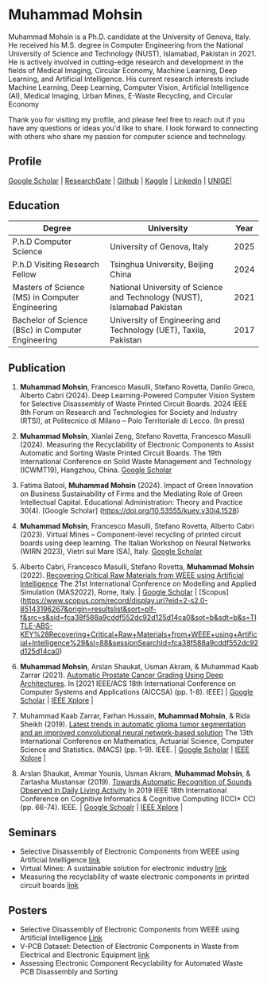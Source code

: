 # Muhammad Mohsin 

Muhammad Mohsin is a Ph.D. candidate at the University of Genova, Italy. He received his M.S. degree in Computer Engineering from the National University of Science and Technology (NUST), Islamabad, Pakistan in 2021. He is actively involved in cutting-edge research and development in the fields of Medical Imaging, Circular Economy, Machine Learning, Deep Learning, and Artificial Intelligence. His current research interests include Machine Learning, Deep Learning, Computer Vision, Artificial Intelligence (AI), Medical Imaging, Urban Mines, E-Waste Recycling, and Circular Economy

Thank you for visiting my profile, and please feel free to reach out if you have any questions or ideas you'd like to share. I look forward to connecting with others who share my passion for computer science and technology. 

## Profile

[Google Scholar](https://scholar.google.com/citations?hl=en&user=Ht3LV2kAAAAJ) | [ResearchGate](https://www.researchgate.net/profile/Muhammad-Mohsin-51) | [Github](https://github.com/engineermohsin) | [Kaggle](https://www.kaggle.com/mmohsin123) | [Linkedin](https://www.linkedin.com/in/engineermohsiin/) | [UNIGE](https://rubrica.unige.it/personale/UEBPUl1r)|

## Education

Degree | University | Year
---------|----------|---------
 P.h.D Computer Science | University of Genova, Italy | 2025
 P.h.D Visiting Research Fellow | Tsinghua University, Beijing China | 2024
 Masters of Science (MS) in Computer Engineering  | National University of Science and Technology (NUST), Islamabad Pakistan | 2021
 Bachelor of Science (BSc) in Computer Engineering | University of Engineering and Technology (UET), Taxila, Pakistan  | 2017

## Publication

1.	**Muhammad Mohsin**, Francesco Masulli, Stefano Rovetta, Danilo Greco, Alberto Cabri (2024). Deep Learning-Powered Computer Vision System for Selective Disassembly of Waste Printed Circuit Boards. 2024 IEEE 8th Forum on Research and Technologies for Society and Industry (RTSI), at Politecnico di Milano – Polo Territoriale di Lecco. (In press)
   
2.	**Muhammad Mohsin**, Xianlai Zeng, Stefano Rovetta, Francesco Masulli (2024). Measuring the Recyclability of Electronic Components to Assist Automatic and Sorting Waste Printed Circuit Boards. The 19th International Conference on Solid Waste Management and Technology (ICWMT19), Hangzhou, China. [Google Scholar](https://doi.org/10.48550/arXiv.2406.16593)

3.	Fatima Batool, **Muhammad Mohsin** (2024). Impact of Green Innovation on Business Sustainability of Firms and the Mediating Role of Green Intellectual Capital. Educational Administration: Theory and Practice 30(4). [Google Scholar] (https://doi.org/10.53555/kuey.v30i4.1528)  

4.	**Muhammad Mohsin**, Francesco Masulli, Stefano Rovetta, Alberto Cabri (2023). Virtual Mines – Component-level recycling of printed circuit boards using deep learning.  The Italian Workshop on Neural Networks (WIRN 2023), Vietri sul Mare (SA), Italy. [Google Scholar](https://doi.org/10.48550/arXiv.2406.17162)

5.	Alberto Cabri, Francesco Masulli, Stefano Rovetta, **Muhammad Mohsin** (2022). [Recovering Critical Raw Materials from WEEE using Artificial Intelligence](https://www.cal-tek.eu/proceedings/i3m/2022/mas/023/) The 21st International Conference on Modelling and Applied Simulation (MAS2022), Rome, Italy. | [Google Scholar](https://www.cal-tek.eu/proceedings/i3m/2022/mas/023/) | [Scopus] (https://www.scopus.com/record/display.uri?eid=2-s2.0-85143196267&origin=resultslist&sort=plf-f&src=s&sid=fca38f588a9cddf552dc92d125d14ca0&sot=b&sdt=b&s=TITLE-ABS-KEY%28Recovering+Critical+Raw+Materials+from+WEEE+using+Artificial+Intelligence%29&sl=88&sessionSearchId=fca38f588a9cddf552dc92d125d14ca0)

6. **Muhammad Mohsin**, Arslan Shaukat, Usman Akram, & Muhammad Kaab Zarrar (2021). [Automatic Prostate Cancer Grading Using Deep Architectures](https://www.researchgate.net/publication/358115824_Automatic_Prostate_Cancer_Grading_Using_Deep_Architectures). In [2021 IEEE/ACS 18th International Conference on Computer Systems and Applications (AICCSA) (pp. 1-8). IEEE] | [Google Scholar](https://scholar.google.com/citations?view_op=view_citation&hl=en&user=Ht3LV2kAAAAJ&citation_for_view=Ht3LV2kAAAAJ:d1gkVwhDpl0C) | [IEEE Xplore](https://doi.org/10.1109/AICCSA53542.2021.9686869) |

7. Muhammad Kaab Zarrar, Farhan Hussain, **Muhammad Mohsin**, & Rida Sheikh (2019). [ Latest trends in automatic glioma tumor segmentation and an improved convolutional neural network-based solution](https://www.researchgate.net/publication/339754465_Latest_Trends_in_Automatic_Glioma_Tumor_Segmentation_and_an_Improved_Convolutional_Neural_Network_based_Solution) The 13th International Conference on Mathematics, Actuarial Science, Computer Science and Statistics. 
(MACS) (pp. 1-9). IEEE. | [Google Scholar](https://scholar.google.com/citations?view_op=view_citation&hl=en&user=Ht3LV2kAAAAJ&citation_for_view=Ht3LV2kAAAAJ:u5HHmVD_uO8C) | [IEEE Xplore](https://doi.org/10.1109/MACS48846.2019.9024815) |

8. Arslan Shaukat, Ammar Younis, Usman Akram, **Muhammad Mohsin**, & Zartasha Mustansar (2019).  [Towards Automatic Recognition of Sounds Observed in Daily Living Activity](https://www.researchgate.net/publication/343143923_Towards_Automatic_Recognition_of_Sounds_Observed_in_Daily_Living_Activity) In 2019 IEEE 18th International 
Conference on Cognitive Informatics & Cognitive Computing (ICCI* CC) (pp. 66-74). IEEE.  | [Google Schoalr](https://scholar.google.com/citations?view_op=view_citation&hl=en&user=Ht3LV2kAAAAJ&citation_for_view=Ht3LV2kAAAAJ:u-x6o8ySG0sC) | [IEEE Xplore](https://doi.org/10.1109/MACS48846.2019.9024815) |

## Seminars

* Selective Disassembly of Electronic Components from WEEE using Artificial Intelligence [link](https://drive.google.com/file/d/1Cy6fgtEeKGi7zbG9p_N4s1_mopk8GUEk/view?usp=sharing)
* Virtual Mines: A sustainable solution for
electronic industry [link](https://drive.google.com/file/d/1IU5cGgBYPjHF7PhCiO31z1TEGDoRqNEN/view?usp=sharing)
* Measuring the recyclability of waste electronic components in printed circuit boards [link](https://drive.google.com/file/d/1qlm2WzN-0X4nxvBWdQbEFL0QPtZ2oPo6/view)
## Posters

* Selective Disassembly of Electronic Components from WEEE using Artificial Intelligence [Link](http://dx.doi.org/10.13140/RG.2.2.27349.19687)  
* V-PCB Dataset: Detection of Electronic Components in Waste from Electrical and Electronic Equipment [link](http://dx.doi.org/10.13140/RG.2.2.20216.01284)
* Assessing Electronic Component Recyclability for Automated Waste PCB Disassembly and Sorting





   
